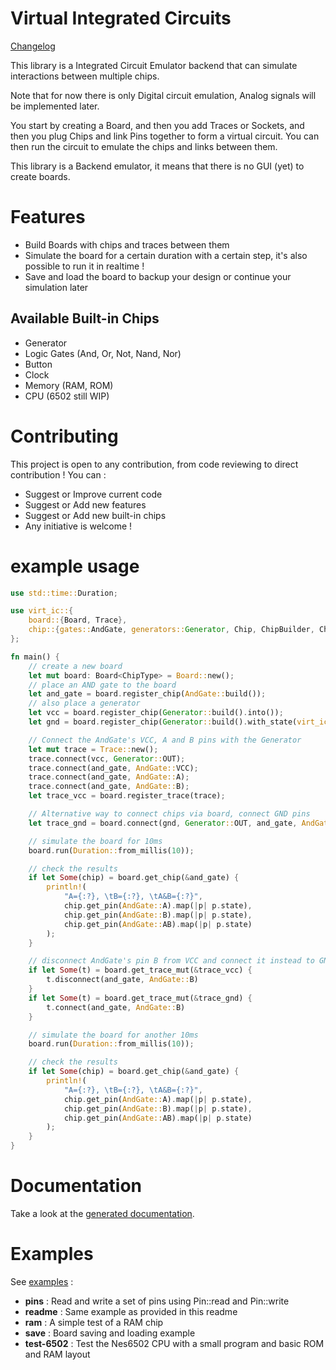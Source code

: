 # Virtual Integrated Circuits

[Changelog](https://github.com/VincentFoulon80/virt-ic/releases)

This library is a Integrated Circuit Emulator backend that can simulate interactions between multiple chips.

Note that for now there is only Digital circuit emulation, Analog signals will be implemented later.

You start by creating a Board, and then you add Traces or Sockets, and then you plug Chips and link Pins together to form a virtual circuit.
You can then run the circuit to emulate the chips and links between them.

This library is a Backend emulator, it means that there is no GUI (yet) to create boards.

# Features

- Build Boards with chips and traces between them
- Simulate the board for a certain duration with a certain step, it's also possible to run it in realtime !
- Save and load the board to backup your design or continue your simulation later

## Available Built-in Chips

- Generator
- Logic Gates (And, Or, Not, Nand, Nor)
- Button
- Clock
- Memory (RAM, ROM)
- CPU (6502 still WIP)

# Contributing

This project is open to any contribution, from code reviewing to direct contribution !
You can :
- Suggest or Improve current code
- Suggest or Add new features
- Suggest or Add new built-in chips
- Any initiative is welcome !

# example usage 

```rust
use std::time::Duration;

use virt_ic::{
    board::{Board, Trace},
    chip::{gates::AndGate, generators::Generator, Chip, ChipBuilder, ChipType},
};

fn main() {
    // create a new board
    let mut board: Board<ChipType> = Board::new();
    // place an AND gate to the board
    let and_gate = board.register_chip(AndGate::build());
    // also place a generator
    let vcc = board.register_chip(Generator::build().into());
    let gnd = board.register_chip(Generator::build().with_state(virt_ic::State::Low).into());

    // Connect the AndGate's VCC, A and B pins with the Generator
    let mut trace = Trace::new();
    trace.connect(vcc, Generator::OUT);
    trace.connect(and_gate, AndGate::VCC);
    trace.connect(and_gate, AndGate::A);
    trace.connect(and_gate, AndGate::B);
    let trace_vcc = board.register_trace(trace);

    // Alternative way to connect chips via board, connect GND pins
    let trace_gnd = board.connect(gnd, Generator::OUT, and_gate, AndGate::GND);

    // simulate the board for 10ms
    board.run(Duration::from_millis(10));

    // check the results
    if let Some(chip) = board.get_chip(&and_gate) {
        println!(
            "A={:?}, \tB={:?}, \tA&B={:?}",
            chip.get_pin(AndGate::A).map(|p| p.state),
            chip.get_pin(AndGate::B).map(|p| p.state),
            chip.get_pin(AndGate::AB).map(|p| p.state)
        );
    }

    // disconnect AndGate's pin B from VCC and connect it instead to GND
    if let Some(t) = board.get_trace_mut(&trace_vcc) {
        t.disconnect(and_gate, AndGate::B)
    }
    if let Some(t) = board.get_trace_mut(&trace_gnd) {
        t.connect(and_gate, AndGate::B)
    }

    // simulate the board for another 10ms
    board.run(Duration::from_millis(10));

    // check the results
    if let Some(chip) = board.get_chip(&and_gate) {
        println!(
            "A={:?}, \tB={:?}, \tA&B={:?}",
            chip.get_pin(AndGate::A).map(|p| p.state),
            chip.get_pin(AndGate::B).map(|p| p.state),
            chip.get_pin(AndGate::AB).map(|p| p.state)
        );
    }
}
```

# Documentation

Take a look at the [generated documentation](https://docs.rs/virt-ic/).

# Examples

See [examples](https://github.com/VincentFoulon80/virt-ic/tree/master/examples) :
- **pins** : Read and write a set of pins using Pin::read and Pin::write
- **readme** : Same example as provided in this readme
- **ram** : A simple test of a RAM chip
- **save** : Board saving and loading example
- **test-6502** : Test the Nes6502 CPU with a small program and basic ROM and RAM layout